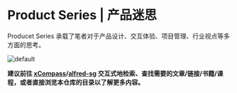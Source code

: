 # Product Series | 产品迷思

Producet Series 承载了笔者对于产品设计、交互体验、项目管理、行业视点等多方面的思考。

![default](https://user-images.githubusercontent.com/5803001/47262684-025c2e00-d522-11e8-8c82-4a5afcf428d1.png)

**建议前往 [xCompass](https://wxyyxc1992.github.io/home/#/search)/[alfred-sg](https://github.com/wxyyxc1992/Soogle/tree/master/alfred-sg) 交互式地检索、查找需要的文章/链接/书籍/课程，或者直接浏览本仓库的目录以了解更多内容。**
